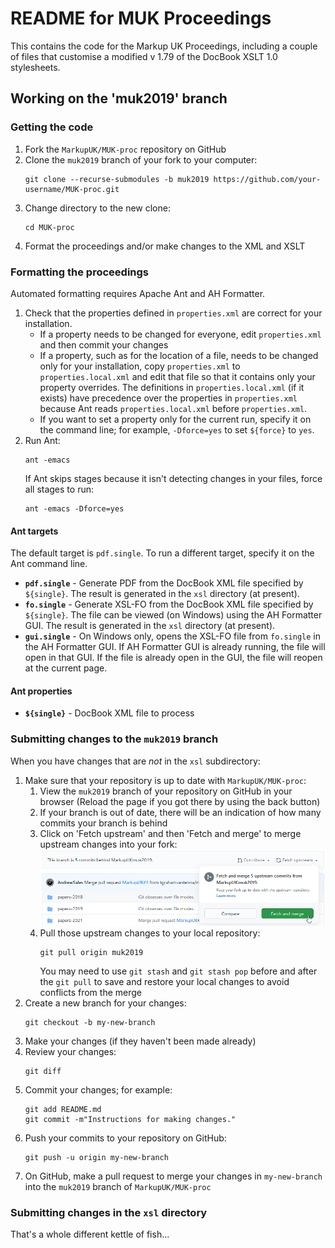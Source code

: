 # README for MUK Proceedings

This contains the code for the Markup UK Proceedings, including a couple of files that customise a modified v 1.79 of the DocBook XSLT 1.0 stylesheets.

## Working on the 'muk2019' branch

### Getting the code

1. Fork the `MarkupUK/MUK-proc` repository on GitHub
1. Clone the `muk2019` branch of your fork to your computer:
   ```
   git clone --recurse-submodules -b muk2019 https://github.com/your-username/MUK-proc.git
   ```
1. Change directory to the new clone:
   ```
   cd MUK-proc
   ```
1. Format the proceedings and/or make changes to the XML and XSLT

### Formatting the proceedings

Automated formatting requires Apache Ant and AH Formatter.

1. Check that the properties defined in `properties.xml` are correct for your installation.
   - If a property needs to be changed for everyone, edit `properties.xml` and then commit your changes
   - If a property, such as for the location of a file, needs to be changed only for your installation, copy `properties.xml` to `properties.local.xml` and edit that file so that it contains only your property overrides. The definitions in `properties.local.xml` (if it exists) have precedence over the properties in `properties.xml` because Ant reads `properties.local.xml` before `properties.xml`.
   - If you want to set a property only for the current run, specify it on the command line; for example, `-Dforce=yes` to set `${force}` to `yes`.
1. Run Ant:
   ```
   ant -emacs
   ```
   If Ant skips stages because it isn't detecting changes in your files, force all stages to run:
   ```
   ant -emacs -Dforce=yes
   ```

#### Ant targets

The default target is `pdf.single`. To run a different target, specify it on the Ant command line.

- **`pdf.single`** -
  Generate PDF from the DocBook XML file specified by `${single}`.
  The result is generated in the `xsl` directory (at present).
- **`fo.single`** -
  Generate XSL-FO from the DocBook XML file specified by `${single}`. The file can be viewed (on Windows) using the AH Formatter GUI.
  The result is generated in the `xsl` directory (at present).
- **`gui.single`** -
  On Windows only, opens the XSL-FO file from `fo.single` in the AH Formatter GUI. If AH Formatter GUI is already running, the file will open in that GUI. If the file is already open in the GUI, the file will reopen at the current page.

#### Ant properties

- **`${single}`** -
  DocBook XML file to process

### Submitting changes to the `muk2019` branch

When you have changes that are *not* in the `xsl` subdirectory:

1. Make sure that your repository is up to date with `MarkupUK/MUK-proc`:
   1. View the `muk2019` branch of your repository on GitHub in your browser
	  (Reload the page if you got there by using the back button)
   1. If your branch is out of date, there will be an indication of how many commits your branch is behind
   1. Click on 'Fetch upstream' and then 'Fetch and merge' to merge upstream changes into your fork:
	  ![](fetch-and-merge.png)
   1. Pull those upstream changes to your local repository:
      ```
	  git pull origin muk2019
	  ```
	  You may need to use `git stash` and `git stash pop` before and after the `git pull` to save and restore your local changes to avoid conflicts from the merge
1. Create a new branch for your changes:
   ```
   git checkout -b my-new-branch
   ```
1. Make your changes (if they haven't been made already)
1. Review your changes:
   ```
   git diff
   ```
1. Commit your changes; for example:
   ```
   git add README.md
   git commit -m"Instructions for making changes."
   ```
1. Push your commits to your repository on GitHub:
   ```
   git push -u origin my-new-branch
   ```
1. On GitHub, make a pull request to merge your changes in `my-new-branch` into the `muk2019` branch of `MarkupUK/MUK-proc`

### Submitting changes in the `xsl` directory

That's a whole different kettle of fish...
